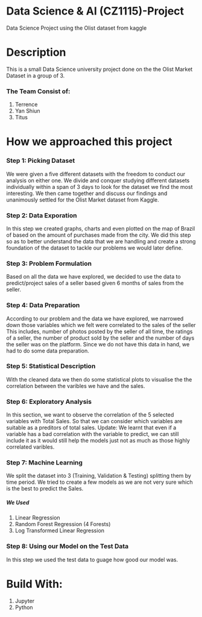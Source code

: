 # Data Science & AI (CZ1115)-Project
Data Science Project using the Olist dataset from kaggle

# Description
This is a small Data Science university project done on the the Olist Market Dataset in a group of 3.

<h3> The Team Consist of: </h3>
<ol> 
  <li>Terrence</li>
  <li>Yan Shiun</li>
  <li>Titus</li>
</ol>

# How we approached this project
<h3> Step 1: Picking Dataset</h3>
We were given a five different datasets with the freedom to conduct our analysis on either one. We divide and conquer studying different datasets individually within a span of 3 days to look for the dataset we find the most interesting. We then came together and discuss our findings and unanimously settled for the Olist Market dataset from Kaggle.
<h3> Step 2: Data Exporation</h3>
In this step we created graphs, charts and even plotted on the map of Brazil of based on the amount of purchases made from the city. We did this step so as to better understand the data that we are handling and create a strong foundation of the dataset to tackle our problems we would later define.
<h3> Step 3: Problem Formulation </h3>
Based on all the data we have explored, we decided to use the data to predict/project sales of a seller based given 6 months of sales from the seller.
<h3> Step 4: Data Preparation </h3>
According to our problem and the data we have explored, we narrowed down those variables which we felt were correlated to the sales of the seller This includes, number of photos posted by the seller of all time, the ratings of a seller, the number of product sold by the seller and the number of days the seller was on the platform. Since we do not have this data in hand, we had to do some data preparation.
<h3> Step 5: Statistical Description </h3> 
With the cleaned data we then do some statistical plots to visualise the the correlation between the varibles we have and the sales.
<h3> Step 6: Exploratory Analysis </h3>
In this section, we want to observe the correlation of the 5 selected variables with Total Sales. So that we can consider which variables are suitable as a preditors of total sales.
Update: We learnt that even if a variable has a bad correlation with the variable to predict, we can still include it as it would still help the models just not as much as those highly correlated varibles.
<h3> Step 7: Machine Learning </h3>
We split the dataset into 3 (Training, Validation & Testing) splitting them by time period. We tried to create a few models as we are not very sure which is the best to predict the Sales.
<h5> We Used </h5>
<ol>
  <li>Linear Regression</li>
  <li>Random Forest Regression (4 Forests)</li>
  <li>Log Transformed Linear Regression</li>
</ol>
<h3> Step 8: Using our Model on the Test Data </h3>
In this step we used the test data to guage how good our model was.

# Build With:
<ol>
  <li> Jupyter </li>
  <li> Python </li>
